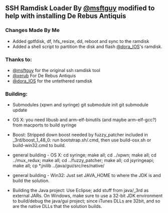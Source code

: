 ## SSH Ramdisk Loader By [@msftguy](https://github.com/msftguy/ssh-rd) modified to help with installing De Rebus Antiquis

### Changes Made By Me
- Added gptfdisk, df, hfs_resize, dd, reboot and sync to the ramdisk  
- Added a shell script to partition the disk and flash [@dora_IOS](https://twitter.com/dora_iOS)'s ramdisk.

### Thanks to:
- [@msftguy](https://github.com/msftguy/ssh-rd) for the original ssh ramdisk tool
- [@xerub](https://twitter.com/xerub) For De Rebus Antiquis
- [@dora_IOS](https://twitter.com/dora_iOS) for the untethered ramdisk

### Building: 
- Submodules (xpwn and syringe)
git submodule init
git submodule update
- OS X: you need libusb and arm-elf-binutils (and maybe arm-elf-gcc?) from macports to build syringe
- Boost: Stripped down boost needed by fuzzy_patcher included in _3rd/boost_1_48_0: run bootstrap.sh/.cmd, then use build-osx.sh or build-win32.cmd to build.
- general building - OS X: cd syringe; make all; cd ../xpwn; make all; cd ../mux_redux; make all; cd ../fuzzy_patcher; make all; cd jsyringeapi; make all; cp *.jnilib ../java/gui/src/res/native/
- general building - Win32: Just set JAVA_HOME to where the JDK is and build the solution.

- Building the Java project:
 Use Eclipse; add stuff from java/_3rd as external JARs.
 On Windows, make sure to use a 32-bit JDK environment to build/debug the java/gui project; since iTunes DLLs are 32bit, and so are the native DLLs that the solution builds.
